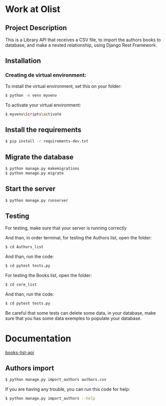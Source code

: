 # Work at Olist
## Project Description

This is a Library API that receives a CSV file, to import the authors books to database, and make a nested relationship, using Django Rest Framework.

## Installation

### Creating de virtual environment:

To install the virtual environment, set this on your folder:

```bash
$ python -m venv myvenv
```
To activate your virtual environment:

```bash
$ myvenv\Scripts\activate
```

## Install the requirements

```bash
$ pip install -r requirements-dev.txt
```

## Migrate the database

```bash
$ python manage.py makemigrations
$ python manage.py migrate
```

## Start the server

```bash
$ python manage.py runserver
```

## Testing

For testing, make sure that your server is running 
correctly

And than, in order terminal, for testing the Authors list, open the folder:

```bash
$ cd Authors_list
```

And than, run the code:

```bash
$ cd pytest tests.py
```

For testing the Books list, open the folder:

```bash
$ cd core_list
```
And than, run the code:

```bash
$ cd pytest tests.py
```
Be careful that some tests can delete some data, in your database, make sure that you has some data exemples to populate your database.

# Documentation 

[books-list-api](https://books-list-api.herokuapp.com/)

## Authors import

```bash
$ python manage.py import_authors authors.csv
```
If you are having any trouble, you can run this code for help:

```bash
$ python manage.py import_authors --help
```
